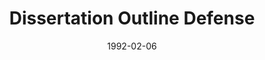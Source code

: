 ---
title: "Dissertation Outline Defense"
project_id: 
date: 1992-02-06
conference_id: ""
presenters:
   - peter_bandettini
summary: "Dissertation Outline Defense, Milwaukee, WI"
file: /assets/presentations/
filename: 
layout: presentation
---